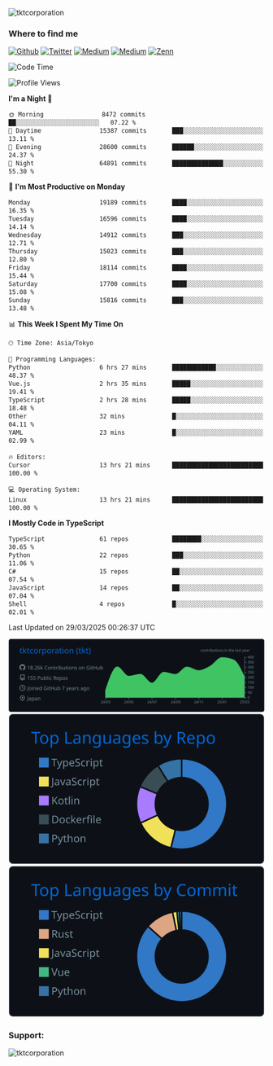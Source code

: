 <p align="left"> <img src="https://komarev.com/ghpvc/?username=tktcorporation&label=Profile%20views&color=0e75b6&style=flat" alt="tktcorporation" /> </p>

<h3>Where to find me</h3>
<p>
<a href="https://github.com/tktcorporation" target="_blank"><img alt="Github" src="https://img.shields.io/badge/GitHub-%2312100E.svg?&style=for-the-badge&logo=Github&logoColor=white" /></a>
<a href="https://twitter.com/tktcorporation" target="_blank"><img alt="Twitter" src="https://img.shields.io/badge/twitter-%231DA1F2.svg?&style=for-the-badge&logo=twitter&logoColor=white" /></a>
<a href="https://www.linkedin.com/in/tktcorporation" target="_blank"><img alt="Medium" src="https://img.shields.io/badge/linkdin-0a66c2.svg?&style=for-the-badge&logo=linkedin&logoColor=white" /></a>
<a href="https://qiita.com/tktcorporation" target="_blank"><img alt="Medium" src="https://img.shields.io/badge/qiita-55C500.svg?&style=for-the-badge&logo=qiita&logoColor=white" /></a>
<a href="https://zenn.dev/tktcorporation" target="_blank"><img alt="Zenn" src="https://img.shields.io/badge/Zenn-3EA8FF.svg?&style=for-the-badge&logo=Zenn&logoColor=white" /></a>
</p>
  
<!--START_SECTION:waka-->
![Code Time](http://img.shields.io/badge/Code%20Time-2%2C251%20hrs%2049%20mins-blue)

![Profile Views](http://img.shields.io/badge/Profile%20Views-0-blue)

**I'm a Night 🦉** 

```text
🌞 Morning                8472 commits        ██░░░░░░░░░░░░░░░░░░░░░░░   07.22 % 
🌆 Daytime                15387 commits       ███░░░░░░░░░░░░░░░░░░░░░░   13.11 % 
🌃 Evening                28600 commits       ██████░░░░░░░░░░░░░░░░░░░   24.37 % 
🌙 Night                  64891 commits       ██████████████░░░░░░░░░░░   55.30 % 
```
📅 **I'm Most Productive on Monday** 

```text
Monday                   19189 commits       ████░░░░░░░░░░░░░░░░░░░░░   16.35 % 
Tuesday                  16596 commits       ████░░░░░░░░░░░░░░░░░░░░░   14.14 % 
Wednesday                14912 commits       ███░░░░░░░░░░░░░░░░░░░░░░   12.71 % 
Thursday                 15023 commits       ███░░░░░░░░░░░░░░░░░░░░░░   12.80 % 
Friday                   18114 commits       ████░░░░░░░░░░░░░░░░░░░░░   15.44 % 
Saturday                 17700 commits       ████░░░░░░░░░░░░░░░░░░░░░   15.08 % 
Sunday                   15816 commits       ███░░░░░░░░░░░░░░░░░░░░░░   13.48 % 
```


📊 **This Week I Spent My Time On** 

```text
🕑︎ Time Zone: Asia/Tokyo

💬 Programming Languages: 
Python                   6 hrs 27 mins       ████████████░░░░░░░░░░░░░   48.37 % 
Vue.js                   2 hrs 35 mins       █████░░░░░░░░░░░░░░░░░░░░   19.41 % 
TypeScript               2 hrs 28 mins       █████░░░░░░░░░░░░░░░░░░░░   18.48 % 
Other                    32 mins             █░░░░░░░░░░░░░░░░░░░░░░░░   04.11 % 
YAML                     23 mins             █░░░░░░░░░░░░░░░░░░░░░░░░   02.99 % 

🔥 Editors: 
Cursor                   13 hrs 21 mins      █████████████████████████   100.00 % 

💻 Operating System: 
Linux                    13 hrs 21 mins      █████████████████████████   100.00 % 
```

**I Mostly Code in TypeScript** 

```text
TypeScript               61 repos            ████████░░░░░░░░░░░░░░░░░   30.65 % 
Python                   22 repos            ███░░░░░░░░░░░░░░░░░░░░░░   11.06 % 
C#                       15 repos            ██░░░░░░░░░░░░░░░░░░░░░░░   07.54 % 
JavaScript               14 repos            ██░░░░░░░░░░░░░░░░░░░░░░░   07.04 % 
Shell                    4 repos             █░░░░░░░░░░░░░░░░░░░░░░░░   02.01 % 
```




 Last Updated on 29/03/2025 00:26:37 UTC
<!--END_SECTION:waka-->

[![](https://raw.githubusercontent.com/tktcorporation/tktcorporation/master/profile-summary-card-output/github_dark/0-profile-details.svg)](https://github.com/vn7n24fzkq/github-profile-summary-cards)
[![](https://raw.githubusercontent.com/tktcorporation/tktcorporation/master/profile-summary-card-output/github_dark/1-repos-per-language.svg)](https://github.com/vn7n24fzkq/github-profile-summary-cards) [![](https://raw.githubusercontent.com/tktcorporation/tktcorporation/master/profile-summary-card-output/github_dark/2-most-commit-language.svg)](https://github.com/vn7n24fzkq/github-profile-summary-cards)

<h3 align="left">Support:</h3>
<p><a href="https://www.buymeacoffee.com/tktcorporation"> <img align="left" src="https://cdn.buymeacoffee.com/buttons/v2/default-yellow.png" height="50" width="210" alt="tktcorporation" /></a></p><br><br>
